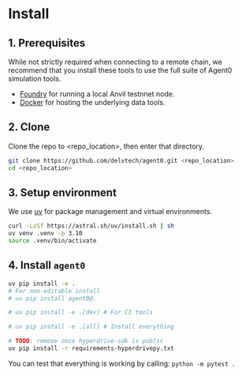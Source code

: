 # Install

## 1. Prerequisites
While not strictly required when connecting to a remote chain, we recommend that you install these tools to use the full suite of Agent0 simulation tools.

- [Foundry](https://book.getfoundry.sh/getting-started/installation) for running a local Anvil testnnet node.
- [Docker](https://docs.docker.com/engine/install/) for hosting the underlying data tools.

## 2. Clone
Clone the repo to <repo_location>, then enter that directory.

```bash
git clone https://github.com/delvtech/agent0.git <repo_location>
cd <repo_location>
```

## 3. Setup environment
We use [uv](https://github.com/astral-sh/uv) for package management and virtual environments.

```bash
curl -LsSf https://astral.sh/uv/install.sh | sh
uv venv .venv -p 3.10
source .venv/bin/activate
```

## 4. Install `agent0`
```bash
uv pip install -e .
# For non-editable install
# uv pip install agent0@.

# uv pip install -e .[dev] # For CI tools

# uv pip install -e .[all] # Install everything

# TODO: remove once hyperdrive-sdk is public
uv pip install -r requirements-hyperdrivepy.txt 
```

You can test that everything is working by calling: `python -m pytest .`
